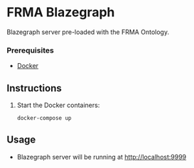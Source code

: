 # FRMA Blazegraph

Blazegraph server pre-loaded with the FRMA Ontology.

### Prerequisites
- [Docker](https://www.docker.com/)

## Instructions

1. Start the Docker containers:

    `docker-compose up`

## Usage

- Blazegraph server will be running at [http://localhost:9999](http://localhost:9999)
